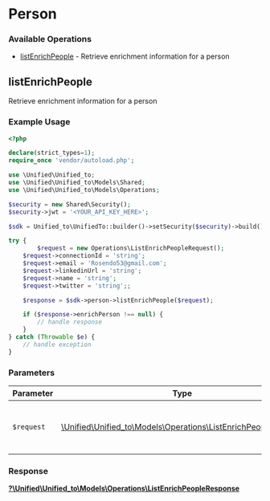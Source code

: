# Person


### Available Operations

* [listEnrichPeople](#listenrichpeople) - Retrieve enrichment information for a person

## listEnrichPeople

Retrieve enrichment information for a person

### Example Usage

```php
<?php

declare(strict_types=1);
require_once 'vendor/autoload.php';

use \Unified\Unified_to;
use \Unified\Unified_to\Models\Shared;
use \Unified\Unified_to\Models\Operations;

$security = new Shared\Security();
$security->jwt = '<YOUR_API_KEY_HERE>';

$sdk = Unified_to\UnifiedTo::builder()->setSecurity($security)->build();

try {
        $request = new Operations\ListEnrichPeopleRequest();
    $request->connectionId = 'string';
    $request->email = 'Rosendo53@gmail.com';
    $request->linkedinUrl = 'string';
    $request->name = 'string';
    $request->twitter = 'string';;

    $response = $sdk->person->listEnrichPeople($request);

    if ($response->enrichPerson !== null) {
        // handle response
    }
} catch (Throwable $e) {
    // handle exception
}
```

### Parameters

| Parameter                                                                                                           | Type                                                                                                                | Required                                                                                                            | Description                                                                                                         |
| ------------------------------------------------------------------------------------------------------------------- | ------------------------------------------------------------------------------------------------------------------- | ------------------------------------------------------------------------------------------------------------------- | ------------------------------------------------------------------------------------------------------------------- |
| `$request`                                                                                                          | [\Unified\Unified_to\Models\Operations\ListEnrichPeopleRequest](../../Models/Operations/ListEnrichPeopleRequest.md) | :heavy_check_mark:                                                                                                  | The request object to use for the request.                                                                          |


### Response

**[?\Unified\Unified_to\Models\Operations\ListEnrichPeopleResponse](../../Models/Operations/ListEnrichPeopleResponse.md)**

